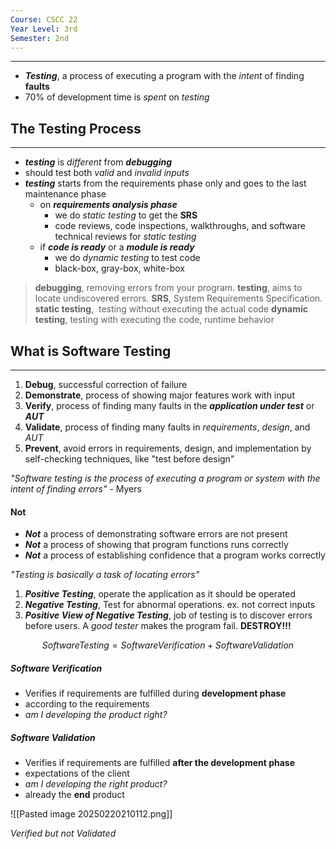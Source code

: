 ```yaml
---
Course: CSCC 22
Year Level: 3rd
Semester: 2nd
---
```

---
- ***Testing***, a process of executing a program with the *intent* of finding **faults**
- 70% of development time is *spent* on *testing*

## The Testing Process
---
- ***testing*** is *different* from ***debugging***
- should test both *valid* and *invalid* *inputs*
- ***testing*** starts from the requirements phase only and goes to the last maintenance phase
	- on ***requirements analysis phase***
		- we do *static testing* to get the **SRS**
		- code reviews, code inspections, walkthroughs, and software technical reviews for *static testing*
	- if ***code is ready*** or a ***module is ready***
		- we do *dynamic testing* to test code
		- black-box, gray-box, white-box

> **debugging**, removing errors from your program.
> **testing**, aims to locate undiscovered errors.
> **SRS**, System Requirements Specification.
> **static testing**,  testing without executing the actual code
> **dynamic testing**, testing with executing the code, runtime behavior

## What is Software Testing
---
1. **Debug**, successful correction of failure
2. **Demonstrate**, process of showing major features work with input
3. **Verify**, process of finding many faults in the ***application under test*** or ***AUT***
4. **Validate**, process of finding many faults in *requirements*, *design*, and *AUT*
5. **Prevent**, avoid errors in requirements, design, and implementation by self-checking techniques, like "test before design"

*"Software testing is the process of executing a program or system with the intent of finding errors"* - Myers

#### Not
- ***Not*** a process of demonstrating software errors are not present
- ***Not*** a process of showing that program functions runs correctly
- ***Not*** a process of establishing confidence that a program works correctly

*"Testing is basically a task of locating errors"*

1. ***Positive Testing***, operate the application as it should be operated
2. ***Negative Testing***, Test for abnormal operations. ex. not correct inputs
3. ***Positive View of Negative Testing***, job of testing is to discover errors before users. A *good tester* makes the program fail. **DESTROY!!!**

$$ SoftwareTesting = Software Verification + Software Validation$$

##### Software Verification
 - Verifies if requirements are fulfilled during **development phase**
 - according to the requirements
 - *am I developing the product right?*
##### Software Validation
 - Verifies if requirements are fulfilled **after the development phase**
 - expectations of the client
 - *am I developing the right product?*
- already the **end** product

![[Pasted image 20250220210112.png]]

*Verified but not Validated*


